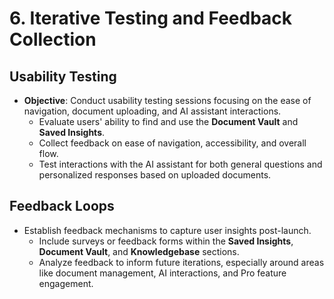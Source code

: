# 6. Iterative Testing and Feedback Collection

## Usability Testing

- **Objective**: Conduct usability testing sessions focusing on the ease of navigation, document uploading, and AI assistant interactions.
  - Evaluate users' ability to find and use the **Document Vault** and **Saved Insights**.
  - Collect feedback on ease of navigation, accessibility, and overall flow.
  - Test interactions with the AI assistant for both general questions and personalized responses based on uploaded documents.

## Feedback Loops

- Establish feedback mechanisms to capture user insights post-launch.
  - Include surveys or feedback forms within the **Saved Insights**, **Document Vault**, and **Knowledgebase** sections.
  - Analyze feedback to inform future iterations, especially around areas like document management, AI interactions, and Pro feature engagement.
